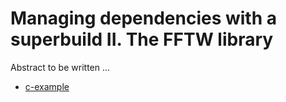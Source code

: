 # Managing dependencies with a superbuild II. The FFTW library

Abstract to be written ...

- [c-example](c-example/)
